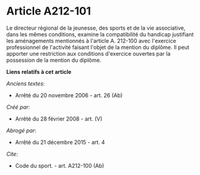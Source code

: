 # Article A212-101

Le directeur régional de la jeunesse, des sports et de la vie associative, dans les mêmes conditions, examine la
compatibilité du handicap justifiant les aménagements mentionnés à l'article A. 212-100 avec l'exercice professionnel de
l'activité faisant l'objet de la mention du diplôme. Il peut apporter une restriction aux conditions d'exercice ouvertes par
la possession de la mention du diplôme.

**Liens relatifs à cet article**

_Anciens textes_:

  - Arrêté du 20 novembre 2006 - art. 26 (Ab)

_Créé par_:

  - Arrêté du 28 février 2008 - art. (V)

_Abrogé par_:

  - Arrêté du 21 décembre 2015 - art. 4

_Cite_:

  - Code du sport. - art. A212-100 (Ab)
